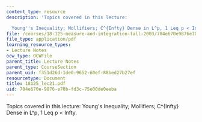 ```yaml
---
content_type: resource
description: 'Topics covered in this lecture:

  Young''s Inequality; Mollifiers; C^{Infty} Dense in L^p, 1 Leq p < Infty.'
file: /courses/18-125-measure-and-integration-fall-2003/704e670e9876e70bfd3c75e00de0eeba_18125_lec21.pdf
file_type: application/pdf
learning_resource_types:
- Lecture Notes
ocw_type: OCWFile
parent_title: Lecture Notes
parent_type: CourseSection
parent_uid: f351d26d-1de0-9652-60ef-88bed27b27ef
resourcetype: Document
title: 18125_lec21.pdf
uid: 704e670e-9876-e70b-fd3c-75e00de0eeba
---
```

Topics covered in this lecture:
Young's Inequality; Mollifiers; C^{Infty} Dense in L^p, 1 Leq p < Infty.

